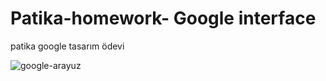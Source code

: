 # Patika-homework- Google interface
patika google tasarım ödevi

![google-arayuz](https://user-images.githubusercontent.com/100160834/203819907-40e41e32-442c-460e-aaaa-b61d9bea6677.png)

